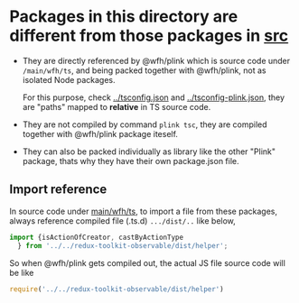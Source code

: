 # Packages in this directory are different from those packages in [src](../../src)

- They are directly referenced by @wfh/plink which is source code under `/main/wfh/ts`, and being packed together with @wfh/plink, not as isolated Node packages.

  For this purpose, check [../tsconfig.json](../tsconfig.json) and [../tsconfig-plink.json](../tsconfig-plink.json), they are "paths" mapped to **relative** in TS source code.

- They are not compiled by command `plink tsc`, they are compiled together with @wfh/plink package iteself.

- They can also be packed individually as library like the other "Plink" package, thats why they have their own package.json file.

## Import reference

In source code under [main/wfh/ts](main/wfh/ts), to import a file from these packages, always reference compiled file (.ts.d) `.../dist/..` like below,

```js
import {isActionOfCreator, castByActionType
  } from '../../redux-toolkit-observable/dist/helper';
```

So when @wfh/plink gets compiled out, the actual JS file source code will be like 
```js
require('../../redux-toolkit-observable/dist/helper')
```
